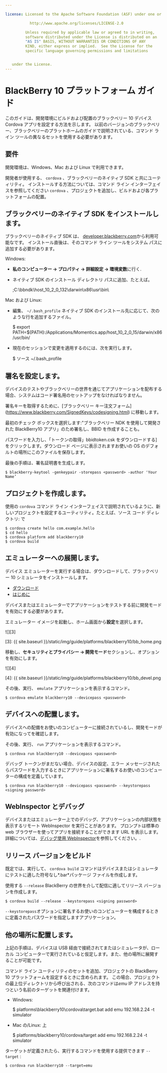 ```yaml
---

license: Licensed to the Apache Software Foundation (ASF) under one or more contributor license agreements. See the NOTICE file distributed with this work for additional information regarding copyright ownership. The ASF licenses this file to you under the Apache License, Version 2.0 (the "License"); you may not use this file except in compliance with the License. You may obtain a copy of the License at

           http://www.apache.org/licenses/LICENSE-2.0

         Unless required by applicable law or agreed to in writing,
         software distributed under the License is distributed on an
         "AS IS" BASIS, WITHOUT WARRANTIES OR CONDITIONS OF ANY
         KIND, either express or implied.  See the License for the
         specific language governing permissions and limitations


   under the License.
---
```


# BlackBerry 10 プラットフォーム ガイド

このガイドは、開発環境にビルドおよび配置のブラックベリー 10 デバイス Cordova アプリを設定する方法を示します。 以前のバージョンのブラックベリー、ブラックベリーのプラットホームのガイドで説明されている、コマンド ライン ツールの異なるセットを使用する必要があります。

## 要件

開発環境は、Windows、Mac および Linux で利用できます。

開発者が使用する、 `cordova` 、ブラックベリーのネイティブ SDK と共にユーティリティ。 インストールする方法については、コマンド ライン インターフェイスを参照してください `cordova` 、プロジェクトを追加し、ビルドおよび各プラットフォームの配置。

## ブラックベリーのネイティブ SDK をインストールします。

ブラックベリーのネイティブ SDK は、 [developer.blackberry.com][1]から利用可能なです。 インストール直後は、そのコマンド ライン ツールをシステム パスに追加する必要があります。

 [1]: http://developer.blackberry.com/native/download/

Windows:

*   **私のコンピューター → プロパティ → 詳細設定 → 環境変数**に行く.

*   ネイティブ SDK のインストール ディレクトリ パスに追加、たとえば。

    ;C:\bbndk\host\_10\_2\_0\_132\darwin\x86\usr\bin\

Mac および Linux:

*   編集、 `~/.bash_profile` ネイティブ SDK のインストール先に応じて、次のような行を追加するファイル。

    $ export PATH=${PATH}:/Applications/Momentics.app/host\_10\_2\_0\_15/darwin/x86/usr/bin/

*   現在のセッションで変更を適用するのには、次を実行します。

    $ ソース ~/.bash_profile

## 署名を設定します。

デバイスのテストやブラックベリーの世界を通じてアプリケーションを配布する場合、システムはコード署名用のセットアップをなければなりません。

署名キーを取得するために、\[ブラックベリー キー注文フォーム\] (https://www.blackberry.com/SignedKeys/codesigning.html) に移動します。

最初のチェック ボックスを選択します:"ブラックベリー NDK を使用して開発された BlackBerry10 アプリ」のため署名し、BBID を作成することも。

パスワードを入力し、「トークンの取得」bbidtoken.csk をダウンロードする] をクリックします。ダウンロード ページに表示されますお使いの OS のデフォルトの場所にこのファイルを保存します。

最後の手順は、署名証明書を生成します。

    $ blackberry-keytool -genkeypair -storepass <password> -author 'Your Name’


## プロジェクトを作成します。

使用の `cordova` コマンド ライン インターフェイスで説明されているように、新しいプロジェクトを設定するユーティリティ。たとえば、ソース コード ディレクトリ: で

    $ cordova create hello com.example.hello
    $ cd hello
    $ cordova platform add blackberry10
    $ cordova build


## エミュレーターへの展開します。

デバイス エミュレーターを実行する場合は、ダウンロードして、ブラックベリー 10 シミュレータをインストールします。

*   [ダウンロード][1]
*   [はじめに][2]

 [2]: http://developer.blackberry.com/devzone/develop/simulator/blackberry_10_simulator_start.html

デバイスまたはエミュレーターでアプリケーションをテストする前に開発モードを有効にする必要があります。

エミュレーター イメージを起動し、ホーム画面から**設定**を選択します。

![][3]

 [3]: {{ site.baseurl }}/static/img/guide/platforms/blackberry10/bb_home.png

移動し、**セキュリティとプライバシー → 開発モード**セクションし、オプションを有効にします。

![][4]

 [4]: {{ site.baseurl }}/static/img/guide/platforms/blackberry10/bb_devel.png

その後、実行、 `emulate` アプリケーションを表示するコマンド。

    $ cordova emulate blackberry10 --devicepass <password>


## デバイスへの配置します。

デバイスへの配備をお使いのコンピューターに接続されているし、開発モードが有効になってを確認します。

その後、実行、 `run` アプリケーションを表示するコマンド。

    $ cordova run blackberry10 --devicepass <password>


デバッグ トークンがまだない場合、デバイスの設定、エラー メッセージされたらパスワードを入力するときにアプリケーションに署名するお使いのコンピューターの構成を定義しています。

    $ cordova run blackberry10 --devicepass <password> --keystorepass <signing password>


## WebInspector とデバッグ

デバイスまたはエミュレーター上でのデバッグ、アプリケーションの内部状態を表示するリモート WebInspector を実行ことがあります。 プロンプトは標準の web ブラウザーを使ってアプリを接続することができます URL を表示します。 詳細については、[デバッグ使用 WebInspector][5]を参照してください。.

 [5]: http://developer.blackberry.com/html5/documentation/web_inspector_overview_1553586_11.html

## リリース バージョンをビルド

既定では、実行して、 `cordova build` コマンドはデバイスまたはシミュレータにテストに適した符号なし*.bar*パッケージ ファイルを作成します。

使用する `--release` BlackBerry の世界を介して配信に適してリリース バージョンを作成します。

    $ cordova build --release --keystorepass <signing password>


`--keystorepass`オプションに署名するお使いのコンピューターを構成するときに定義されたパスワードを指定しますアプリケーション。

## 他の場所に配置します。

上記の手順は、デバイスは USB 経由で接続されてまたはシミュレータが、ローカル コンピューターで実行されていると仮定します。また、他の場所に展開することが可能です。

コマンド ライン ユーティリティのセットを追加、プロジェクトの BlackBerry 10 プラットフォームを設定するときに含められます。 この場合、プロジェクトの最上位ディレクトリから呼び出される、次のコマンドは*emu* IP アドレスを持つという名前のターゲットを関連付けます。

*   Windows:

    $ platforms\blackberry10\cordova\target.bat add emu 192.168.2.24 -t simulator

*   Mac の/Linux: 上

    $ platforms/blackberry10/cordova/target add emu 192.168.2.24 -t simulator

ターゲットが定義されたら、実行するコマンドを使用する提供できます `--target` :

    $ cordova run blackberry10 --target=emu
